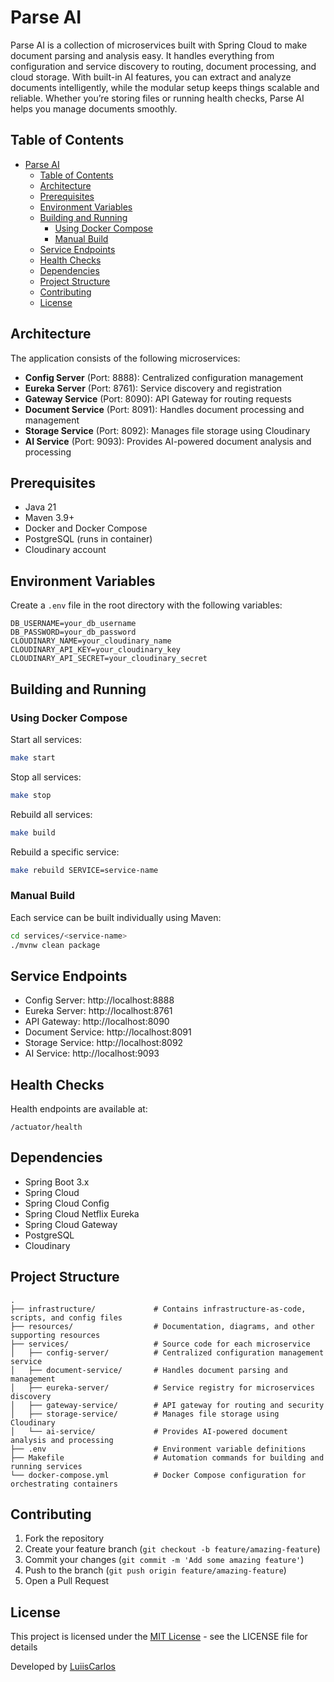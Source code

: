 # Parse AI

Parse AI is a collection of microservices built with Spring Cloud to make document parsing and analysis easy. It handles everything from configuration and service discovery to routing, document processing, and cloud storage. With built-in AI features, you can extract and analyze documents intelligently, while the modular setup keeps things scalable and reliable. Whether you’re storing files or running health checks, Parse AI helps you manage documents smoothly.

## Table of Contents

- [Parse AI](#parse-ai)
  - [Table of Contents](#table-of-contents)
  - [Architecture](#architecture)
  - [Prerequisites](#prerequisites)
  - [Environment Variables](#environment-variables)
  - [Building and Running](#building-and-running)
    - [Using Docker Compose](#using-docker-compose)
    - [Manual Build](#manual-build)
  - [Service Endpoints](#service-endpoints)
  - [Health Checks](#health-checks)
  - [Dependencies](#dependencies)
  - [Project Structure](#project-structure)
  - [Contributing](#contributing)
  - [License](#license)

## Architecture

The application consists of the following microservices:

- **Config Server** (Port: 8888): Centralized configuration management
- **Eureka Server** (Port: 8761): Service discovery and registration
- **Gateway Service** (Port: 8090): API Gateway for routing requests
- **Document Service** (Port: 8091): Handles document processing and management
- **Storage Service** (Port: 8092): Manages file storage using Cloudinary
- **AI Service** (Port: 9093): Provides AI-powered document analysis and processing

## Prerequisites

- Java 21
- Maven 3.9+
- Docker and Docker Compose
- PostgreSQL (runs in container)
- Cloudinary account

## Environment Variables

Create a `.env` file in the root directory with the following variables:

```env
DB_USERNAME=your_db_username
DB_PASSWORD=your_db_password
CLOUDINARY_NAME=your_cloudinary_name
CLOUDINARY_API_KEY=your_cloudinary_key
CLOUDINARY_API_SECRET=your_cloudinary_secret
```

## Building and Running

### Using Docker Compose

Start all services:
```bash
make start
```

Stop all services:
```bash
make stop
```

Rebuild all services:
```bash
make build
```

Rebuild a specific service:
```bash
make rebuild SERVICE=service-name
```

### Manual Build

Each service can be built individually using Maven:

```bash
cd services/<service-name>
./mvnw clean package
```

## Service Endpoints

- Config Server: http://localhost:8888
- Eureka Server: http://localhost:8761
- API Gateway: http://localhost:8090
- Document Service: http://localhost:8091
- Storage Service: http://localhost:8092
- AI Service: http://localhost:9093

## Health Checks

Health endpoints are available at:
```
/actuator/health
```

## Dependencies

- Spring Boot 3.x
- Spring Cloud
- Spring Cloud Config
- Spring Cloud Netflix Eureka
- Spring Cloud Gateway
- PostgreSQL
- Cloudinary

## Project Structure

```
.
├── infrastructure/             # Contains infrastructure-as-code, scripts, and config files
├── resources/                  # Documentation, diagrams, and other supporting resources
├── services/                   # Source code for each microservice
│   ├── config-server/          # Centralized configuration management service
│   ├── document-service/       # Handles document parsing and management
│   ├── eureka-server/          # Service registry for microservices discovery
│   ├── gateway-service/        # API gateway for routing and security
│   ├── storage-service/        # Manages file storage using Cloudinary
│   └── ai-service/             # Provides AI-powered document analysis and processing
├── .env                        # Environment variable definitions
├── Makefile                    # Automation commands for building and running services
└── docker-compose.yml          # Docker Compose configuration for orchestrating containers
```

## Contributing

1. Fork the repository
2. Create your feature branch (`git checkout -b feature/amazing-feature`)
3. Commit your changes (`git commit -m 'Add some amazing feature'`)
4. Push to the branch (`git push origin feature/amazing-feature`)
5. Open a Pull Request

## License

This project is licensed under the [MIT License](./LICENSE.md) - see the LICENSE file for details

Developed by [LuiisCarlos](https://github.com/LuiisCarlos)

